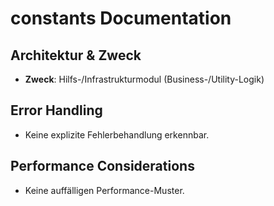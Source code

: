 <!-- Source: lib/utils/constants.ts -->

# constants Documentation

## Architektur & Zweck
- **Zweck**: Hilfs-/Infrastrukturmodul (Business-/Utility-Logik)





## Error Handling
- Keine explizite Fehlerbehandlung erkennbar.


## Performance Considerations
- Keine auffälligen Performance-Muster.

